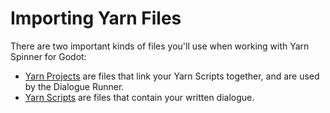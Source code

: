# Importing Yarn Files

There are two important kinds of files you'll use when working with Yarn Spinner for Godot:

* [Yarn Projects](yarn-projects.md) are files that link your Yarn Scripts together, and are used by the Dialogue Runner.
* [Yarn Scripts](yarn-scripts.md) are files that contain your written dialogue.
